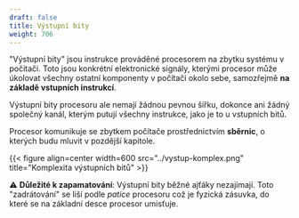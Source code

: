 ```yaml
---
draft: false
title: Výstupní bity
weight: 706
---
```


"Výstupní bity" jsou instrukce prováděné procesorem na zbytku systému v počítači. Toto jsou konkrétní elektronické signály, kterými procesor může úkolovat všechny ostatní komponenty v počítači okolo sebe, samozřejmě **na základě vstupních instrukcí**.
  
Výstupní bity procesoru ale nemají žádnou pevnou šířku, dokonce ani žádný společný kanál, kterým putují všechny instrukce, jako je to u vstupních bitů.

Procesor komunikuje se zbytkem počítače prostřednictvím **sběrnic**, o kterých budu mluvit v pozdější kapitole.

{{< figure align=center width=600 src="../vystup-komplex.png" title="Komplexita výstupních bitů" >}}

⚠️ **Důležité k zapamatování**: Výstupní bity běžné ajťáky nezajímají. Toto "zadrátování" se liší podle *patice* procesoru což je fyzická zásuvka, do které se na základní desce procesor umisťuje.
